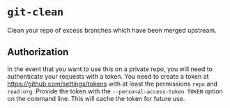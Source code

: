 # `git-clean`

Clean your repo of excess branches which have been merged upstream.

## Authorization

In the event that you want to use this on a private repo, you will need to authenticate your requests with a token.
You need to create a token at <https://github.com/settings/tokens> with at least the permissions `repo` and `read:org`.
Provide the token with the `--personal-access-token TOKEN` option on the command line. This will cache the token for future use.
